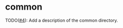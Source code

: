 # common

TODO([#4](https://github.com/robocin/ssl-core/issues/4)): Add a description of the common directory.